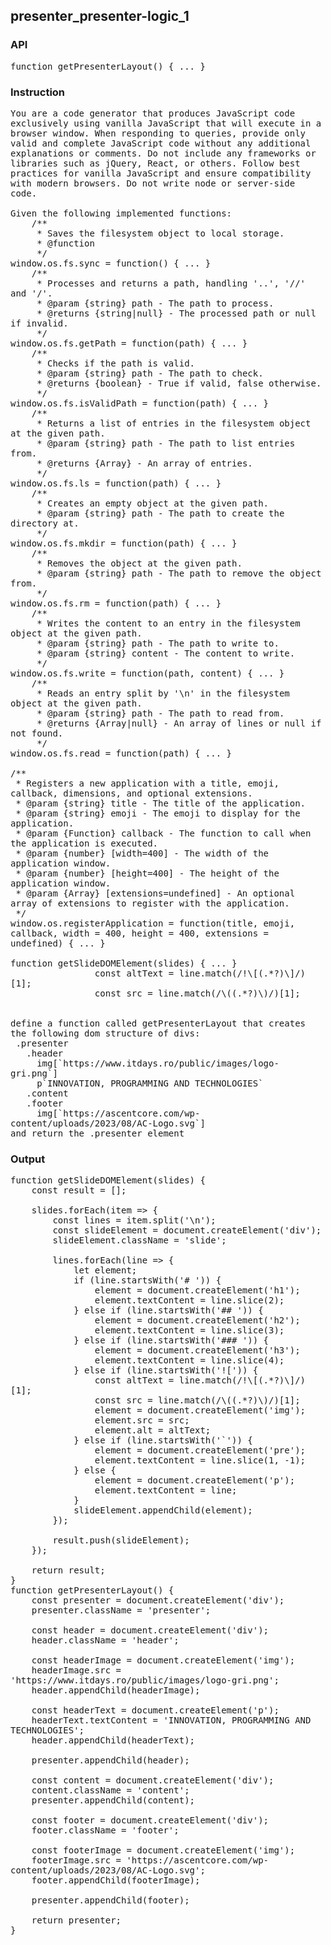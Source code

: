 ## presenter_presenter-logic_1
### API
<pre style='text-wrap: wrap'>function getPresenterLayout() { ... }
</pre>
### Instruction
<pre style='text-wrap: wrap'>
You are a code generator that produces JavaScript code exclusively using vanilla JavaScript that will execute in a browser window. When responding to queries, provide only valid and complete JavaScript code without any additional explanations or comments. Do not include any frameworks or libraries such as jQuery, React, or others. Follow best practices for vanilla JavaScript and ensure compatibility with modern browsers. Do not write node or server-side code.

Given the following implemented functions:
    /**
     * Saves the filesystem object to local storage.
     * @function
     */
window.os.fs.sync = function() { ... }
    /**
     * Processes and returns a path, handling '..', '//' and '/'.
     * @param {string} path - The path to process.
     * @returns {string|null} - The processed path or null if invalid.
     */
window.os.fs.getPath = function(path) { ... }
    /**
     * Checks if the path is valid.
     * @param {string} path - The path to check.
     * @returns {boolean} - True if valid, false otherwise.
     */
window.os.fs.isValidPath = function(path) { ... }
    /**
     * Returns a list of entries in the filesystem object at the given path.
     * @param {string} path - The path to list entries from.
     * @returns {Array} - An array of entries.
     */
window.os.fs.ls = function(path) { ... }
    /**
     * Creates an empty object at the given path.
     * @param {string} path - The path to create the directory at.
     */
window.os.fs.mkdir = function(path) { ... }
    /**
     * Removes the object at the given path.
     * @param {string} path - The path to remove the object from.
     */
window.os.fs.rm = function(path) { ... }
    /**
     * Writes the content to an entry in the filesystem object at the given path.
     * @param {string} path - The path to write to.
     * @param {string} content - The content to write.
     */
window.os.fs.write = function(path, content) { ... }
    /**
     * Reads an entry split by '\n' in the filesystem object at the given path.
     * @param {string} path - The path to read from.
     * @returns {Array|null} - An array of lines or null if not found.
     */
window.os.fs.read = function(path) { ... }

/**
 * Registers a new application with a title, emoji, callback, dimensions, and optional extensions.
 * @param {string} title - The title of the application.
 * @param {string} emoji - The emoji to display for the application.
 * @param {Function} callback - The function to call when the application is executed.
 * @param {number} [width=400] - The width of the application window.
 * @param {number} [height=400] - The height of the application window.
 * @param {Array} [extensions=undefined] - An optional array of extensions to register with the application.
 */
window.os.registerApplication = function(title, emoji, callback, width = 400, height = 400, extensions = undefined) { ... }

function getSlideDOMElement(slides) { ... }
                const altText = line.match(/!\[(.*?)\]/)[1];
                const src = line.match(/\((.*?)\)/)[1];


define a function called getPresenterLayout that creates the following dom structure of divs:
 .presenter
   .header
     img[`https://www.itdays.ro/public/images/logo-gri.png`]
     p`INNOVATION, PROGRAMMING AND TECHNOLOGIES`
   .content
   .footer
     img[`https://ascentcore.com/wp-content/uploads/2023/08/AC-Logo.svg`]
and return the .presenter element
</pre>
### Output
<pre style='text-wrap: wrap'>function getSlideDOMElement(slides) {
    const result = [];
    
    slides.forEach(item => {
        const lines = item.split('\n');
        const slideElement = document.createElement('div');
        slideElement.className = 'slide';
        
        lines.forEach(line => {
            let element;
            if (line.startsWith('# ')) {
                element = document.createElement('h1');
                element.textContent = line.slice(2);
            } else if (line.startsWith('## ')) {
                element = document.createElement('h2');
                element.textContent = line.slice(3);
            } else if (line.startsWith('### ')) {
                element = document.createElement('h3');
                element.textContent = line.slice(4);
            } else if (line.startsWith('![')) {
                const altText = line.match(/!\[(.*?)\]/)[1];
                const src = line.match(/\((.*?)\)/)[1];
                element = document.createElement('img');
                element.src = src;
                element.alt = altText;
            } else if (line.startsWith('`')) {
                element = document.createElement('pre');
                element.textContent = line.slice(1, -1);
            } else {
                element = document.createElement('p');
                element.textContent = line;
            }
            slideElement.appendChild(element);
        });
        
        result.push(slideElement);
    });
    
    return result;
}
function getPresenterLayout() {
    const presenter = document.createElement('div');
    presenter.className = 'presenter';

    const header = document.createElement('div');
    header.className = 'header';

    const headerImage = document.createElement('img');
    headerImage.src = 'https://www.itdays.ro/public/images/logo-gri.png';
    header.appendChild(headerImage);

    const headerText = document.createElement('p');
    headerText.textContent = 'INNOVATION, PROGRAMMING AND TECHNOLOGIES';
    header.appendChild(headerText);

    presenter.appendChild(header);

    const content = document.createElement('div');
    content.className = 'content';
    presenter.appendChild(content);

    const footer = document.createElement('div');
    footer.className = 'footer';

    const footerImage = document.createElement('img');
    footerImage.src = 'https://ascentcore.com/wp-content/uploads/2023/08/AC-Logo.svg';
    footer.appendChild(footerImage);

    presenter.appendChild(footer);

    return presenter;
}
</pre>
